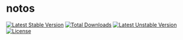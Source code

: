 # notos
[![Latest Stable Version](https://poser.pugx.org/bakgat/notos/v/stable)](https://packagist.org/packages/bakgat/notos) [![Total Downloads](https://poser.pugx.org/bakgat/notos/downloads)](https://packagist.org/packages/bakgat/notos) [![Latest Unstable Version](https://poser.pugx.org/bakgat/notos/v/unstable)](https://packagist.org/packages/bakgat/notos) [![License](https://poser.pugx.org/bakgat/notos/license)](https://packagist.org/packages/bakgat/notos)
